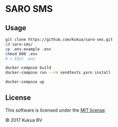 # SARO SMS

## Usage

```bash
git clone https://github.com/Kukua/saro-sms.git
cd saro-sms/
cp .env.example .env
chmod 600 .env
# > Edit .env

docker-compose build
docker-compose run --rm sendtexts yarn install

docker-compose up
```

## License

This software is licensed under the [MIT license](https://github.com/kukua/concava/blob/master/LICENSE).

© 2017 Kukua BV
